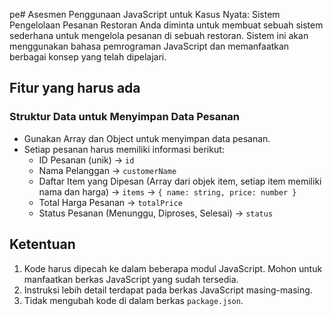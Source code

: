 pe# Asesmen Penggunaan JavaScript untuk Kasus Nyata: Sistem Pengelolaan Pesanan Restoran
Anda diminta untuk membuat sebuah sistem sederhana untuk mengelola pesanan di sebuah restoran.
Sistem ini akan menggunakan bahasa pemrograman JavaScript dan memanfaatkan berbagai konsep yang telah dipelajari.

## Fitur yang harus ada

### Struktur Data untuk Menyimpan Data Pesanan

- Gunakan Array dan Object untuk menyimpan data pesanan.
- Setiap pesanan harus memiliki informasi berikut:
  - ID Pesanan (unik) -> `id`
  - Nama Pelanggan -> `customerName`
  - Daftar Item yang Dipesan (Array dari objek item, setiap item memiliki nama dan harga) -> `items` -> `{ name: string, price: number }`
  - Total Harga Pesanan -> `totalPrice`
  - Status Pesanan (Menunggu, Diproses, Selesai) -> `status`

## Ketentuan

1. Kode harus dipecah ke dalam beberapa modul JavaScript. Mohon untuk manfaatkan berkas JavaScript yang sudah tersedia.
2. Instruksi lebih detail terdapat pada berkas JavaScript masing-masing.
3. Tidak mengubah kode di dalam berkas `package.json`.
